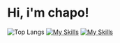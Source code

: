 # Hi, i'm chapo!

![Top Langs](https://github-readme-stats.vercel.app/api/top-langs/?username=GovnocodedByChapo&layout=compact)
[![My Skills](https://skillicons.dev/icons?i=lua)](https://skillicons.dev)
[![My Skills](https://skillicons.dev/icons?i=vscode)](https://skillicons.dev)
